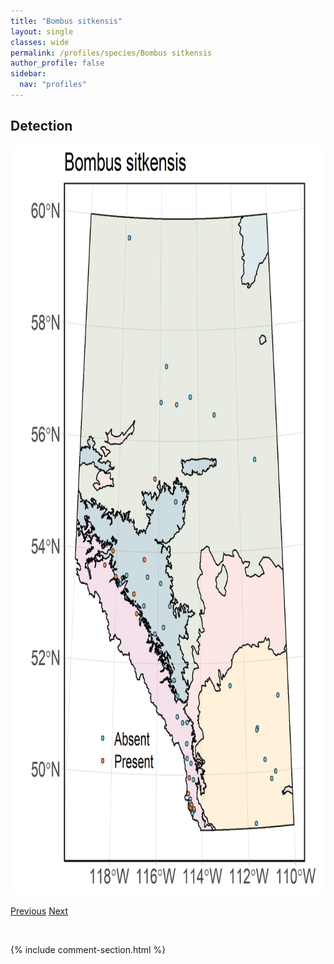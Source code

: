 ```yaml
---
title: "Bombus sitkensis"
layout: single
classes: wide
permalink: /profiles/species/Bombus sitkensis
author_profile: false
sidebar:
  nav: "profiles"
---
```


<h2>Detection</h2>

<a href="/assets/figures/species/Bombus sitkensis/range-map.png">
<img src="/assets/figures/species/Bombus sitkensis/range-map.png" height = "1200" width = "800">
</a>

<a href="/profiles/species/Bombus sandersoni" class="pagination--pager" title="PreviousName">Previous</a> <a href="/profiles/species/Bombus suckleyi" class="pagination--pager" title="NextName">Next</a>

<p>&nbsp;</p>

{% include comment-section.html %}
